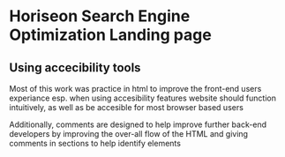 # Horiseon Search Engine Optimization Landing page

## Using accecibility tools

Most of this work was practice in html to improve the front-end users experiance esp. when using accesibility features
website should function intuitively, as well as be accesible for most browser based users

Additionally, comments are designed to help improve further back-end developers by improving the over-all flow of the HTML and giving comments in sections to help identify elements

